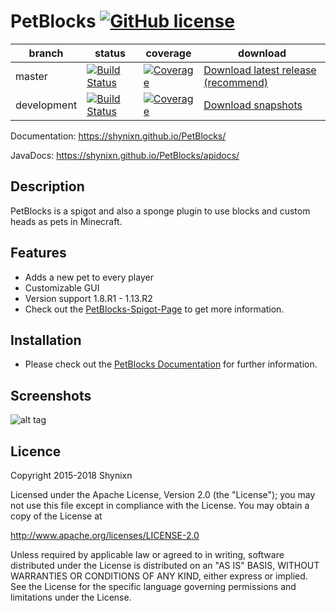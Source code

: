 # PetBlocks [![GitHub license](https://img.shields.io/badge/license-Apache%20License%202.0-blue.svg)](https://raw.githubusercontent.com/Shynixn/PetBlocks/master/LICENSE)

| branch        | status        | coverage | download |
| ------------- | ------------- | -------- | ---------| 
| master        | [![Build Status](https://travis-ci.org/Shynixn/PetBlocks.svg?branch=master)](https://travis-ci.org/Shynixn/PetBlocks)| [![Coverage](https://img.shields.io/codecov/c/github/shynixn/petblocks/master.svg)](https://codecov.io/gh/Shynixn/PetBlocks/branch/master) |[Download latest release (recommend)](https://github.com/Shynixn/PetBlocks/releases)|
| development   | [![Build Status](https://travis-ci.org/Shynixn/PetBlocks.svg?branch=development)](https://travis-ci.org/Shynixn/PetBlocks)|[![Coverage](https://img.shields.io/codecov/c/github/shynixn/petblocks/development.svg)](https://codecov.io/gh/Shynixn/PetBlocks/branch/development) | [Download snapshots](https://oss.sonatype.org/content/repositories/snapshots/com/github/shynixn/petblocks/petblocks-bukkit-plugin/) |


Documentation:  https://shynixn.github.io/PetBlocks/

JavaDocs: https://shynixn.github.io/PetBlocks/apidocs/

## Description

PetBlocks is a spigot and also a sponge plugin to use blocks and custom heads as pets in Minecraft.

## Features

* Adds a new pet to every player
* Customizable GUI 
* Version support 1.8.R1 - 1.13.R2
* Check out the [PetBlocks-Spigot-Page](https://www.spigotmc.org/resources/12056/) to get more information. 

## Installation

* Please check out the [PetBlocks Documentation](https://shynixn.github.io/PetBlocks/) for further information.

## Screenshots

![alt tag](http://www.mediafire.com/convkey/8853/81wf7uswm0xh9qgzg.jpg)

## Licence

Copyright 2015-2018 Shynixn

Licensed under the Apache License, Version 2.0 (the "License");
you may not use this file except in compliance with the License.
You may obtain a copy of the License at

   http://www.apache.org/licenses/LICENSE-2.0

Unless required by applicable law or agreed to in writing, software
distributed under the License is distributed on an "AS IS" BASIS,
WITHOUT WARRANTIES OR CONDITIONS OF ANY KIND, either express or implied.
See the License for the specific language governing permissions and
limitations under the License.